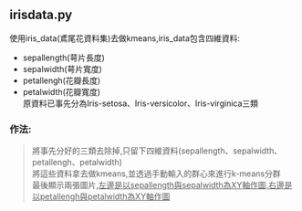 ## irisdata.py
使用iris_data(鳶尾花資料集)去做kmeans,iris_data包含四維資料:
- sepallength(萼片長度)
- sepalwidth(萼片寬度)
- petallengh(花瓣長度)
- petalwidth(花瓣寬度)  
原資料已事先分為Iris-setosa、Iris-versicolor、Iris-virginica三類  
### 作法:
>將事先分好的三類去除掉,只留下四維資料(sepallength、sepalwidth、petallengh、petalwidth)  
將這些資料拿去做kmeans,並透過手動輸入的群心來進行k-means分群  
最後顯示兩張圖片,<u>左邊是以sepallength與sepalwidth為XY軸作圖,右邊是以petallengh與petalwidth為XY軸作圖</u>

